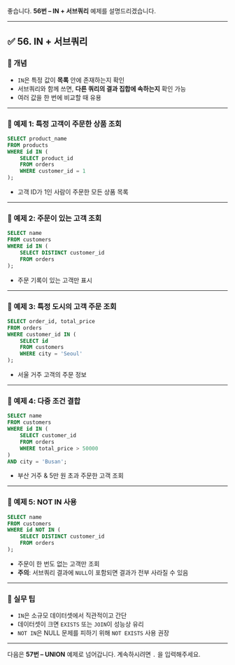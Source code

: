 좋습니다.
**56번 – IN + 서브쿼리** 예제를 설명드리겠습니다.

---

## ✅ 56. IN + 서브쿼리

### 📌 개념

* `IN`은 특정 값이 **목록** 안에 존재하는지 확인
* 서브쿼리와 함께 쓰면, **다른 쿼리의 결과 집합에 속하는지** 확인 가능
* 여러 값을 한 번에 비교할 때 유용

---

### 📄 예제 1: 특정 고객이 주문한 상품 조회

```sql
SELECT product_name
FROM products
WHERE id IN (
    SELECT product_id
    FROM orders
    WHERE customer_id = 1
);
```

* 고객 ID가 1인 사람이 주문한 모든 상품 목록

---

### 📄 예제 2: 주문이 있는 고객 조회

```sql
SELECT name
FROM customers
WHERE id IN (
    SELECT DISTINCT customer_id
    FROM orders
);
```

* 주문 기록이 있는 고객만 표시

---

### 📄 예제 3: 특정 도시의 고객 주문 조회

```sql
SELECT order_id, total_price
FROM orders
WHERE customer_id IN (
    SELECT id
    FROM customers
    WHERE city = 'Seoul'
);
```

* 서울 거주 고객의 주문 정보

---

### 📄 예제 4: 다중 조건 결합

```sql
SELECT name
FROM customers
WHERE id IN (
    SELECT customer_id
    FROM orders
    WHERE total_price > 50000
)
AND city = 'Busan';
```

* 부산 거주 & 5만 원 초과 주문한 고객 조회

---

### 📄 예제 5: NOT IN 사용

```sql
SELECT name
FROM customers
WHERE id NOT IN (
    SELECT DISTINCT customer_id
    FROM orders
);
```

* 주문이 한 번도 없는 고객만 조회
* **주의**: 서브쿼리 결과에 `NULL`이 포함되면 결과가 전부 사라질 수 있음

---

### 🧠 실무 팁

* `IN`은 소규모 데이터셋에서 직관적이고 간단
* 데이터셋이 크면 `EXISTS` 또는 `JOIN`이 성능상 유리
* `NOT IN`은 NULL 문제를 피하기 위해 `NOT EXISTS` 사용 권장

---

다음은 **57번 – UNION** 예제로 넘어갑니다.
계속하시려면 `.` 을 입력해주세요.
